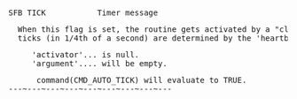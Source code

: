 <div class="mw-parser-output"><p><br />
<span id="sfbtick"></span>
</p>
<pre>SFB_TICK           Timer message
</pre>
<pre>  When this flag is set, the routine gets activated by a "clock". The clock
  ticks (in 1/4th of a second) are determined by the 'heartbeat' variable.
</pre>
<pre>     'activator'... is null.
     'argument'.... will be empty.
</pre>
<pre>      command(CMD_AUTO_TICK) will evaluate to TRUE.
---~---~---~---~---~---~---~---~---
</pre></div>